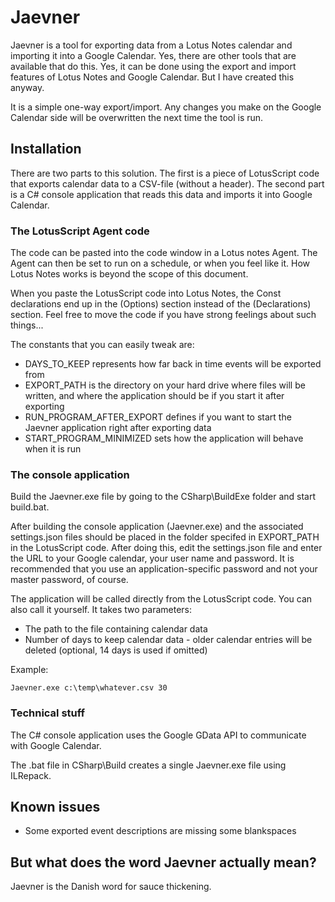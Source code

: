 # Jaevner

Jaevner is a tool for exporting data from a Lotus Notes calendar and importing it into a Google Calendar. Yes, there are other tools that are available that do this. Yes, it can be done using the export and import features of Lotus Notes and Google Calendar. But I have created this anyway.

It is a simple one-way export/import. Any changes you make on the Google Calendar side will be overwritten the next time the tool is run.


## Installation

There are two parts to this solution. The first is a piece of LotusScript code that exports calendar data to a CSV-file (without a header). The second part is a C# console application that reads this data and imports it into Google Calendar.

### The LotusScript Agent code

The code can be pasted into the code window in a Lotus notes Agent. The Agent can then be set to run on a schedule, or when you feel like it. How Lotus Notes works is beyond the scope of this document.

When you paste the LotusScript code into Lotus Notes, the Const declarations end up in the (Options) section instead of the (Declarations) section. Feel free to move the code if you have strong feelings about such things...

The constants that you can easily tweak are:

* DAYS\_TO\_KEEP represents how far back in time events will be exported from
* EXPORT\_PATH is the directory on your hard drive where files will be written, and where the application should be if you start it after exporting
* RUN\_PROGRAM\_AFTER\_EXPORT defines if you want to start the Jaevner application right after exporting data
* START\_PROGRAM\_MINIMIZED sets how the application will behave when it is run


### The console application

Build the Jaevner.exe file by going to the CSharp\BuildExe folder and start build.bat.

After building the console application (Jaevner.exe) and the associated settings.json files should be placed in the folder specifed in EXPORT_PATH in the LotusScript code. After doing this, edit the settings.json file and enter the URL to your Google calendar, your user name and password. It is recommended that you use an application-specific password and not your master password, of course.

The application will be called directly from the LotusScript code. You can also call it yourself. It takes two parameters:

* The path to the file containing calendar data
* Number of days to keep calendar data - older calendar entries will be deleted (optional, 14 days is used if omitted)

Example:

    Jaevner.exe c:\temp\whatever.csv 30


### Technical stuff

The C# console application uses the Google GData API to communicate with Google Calendar.

The .bat file in CSharp\Build creates a single Jaevner.exe file using ILRepack.


## Known issues

* Some exported event descriptions are missing some blankspaces


## But what does the word Jaevner actually mean?

Jaevner is the Danish word for sauce thickening.

